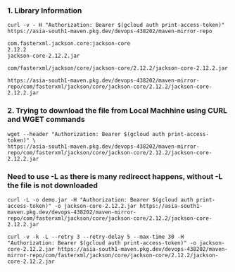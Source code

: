 ### 1. Library Information
```
curl -v - H "Authorization: Bearer $(gcloud auth print-access-token)"
https://asia-south1-maven.pkg.dev/devops-438202/maven-mirror-repo

com.fasterxml.jackson.core:jackson-core
2.12.2
jackson-core-2.12.2.jar 

com/fasterxml/jackson/core/jackson-core/2.12.2/jackson-core-2.12.2.jar

https://asia-south1-maven.pkg.dev/devops-438202/maven-mirror-repo/com/fasterxml/jackson/core/jackson-core/2.12.2/jackson-core-2.12.2.jar
```


### 2. Trying to download the file from Local Machhine using CURL and WGET commands

```
wget --header "Authorization: Bearer $(gcloud auth print-access-token)" \
https://asia-south1-maven.pkg.dev/devops-438202/maven-mirror-repo/com/fasterxml/jackson/core/jackson-core/2.12.2/jackson-core-2.12.2.jar
```

### Need to use -L as there is many redirecct happens, without -L the file is not downloaded
```
curl -L -o demo.jar -H "Authorization: Bearer $(gcloud auth print-access-token)" -o jackson-core-2.12.2.jar https://asia-south1-maven.pkg.dev/devops-438202/maven-mirror-repo/com/fasterxml/jackson/core/jackson-core/2.12.2/jackson-core-2.12.2.jar
```

```
curl -v -k -L --retry 3 --retry-delay 5 --max-time 30 -H "Authorization: Bearer $(gcloud auth print-access-token)" -o jackson-core-2.12.2.jar https://asia-south1-maven.pkg.dev/devops-438202/maven-mirror-repo/com/fasterxml/jackson/core/jackson-core/2.12.2/jackson-core-2.12.2.jar
```
